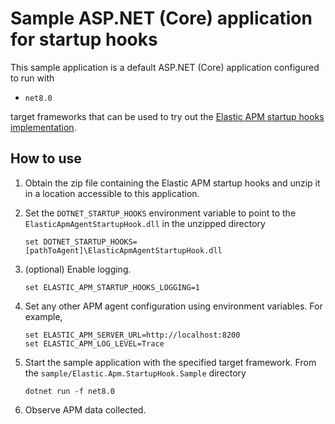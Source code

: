 # Sample ASP.NET (Core) application for startup hooks

This sample application is a default ASP.NET (Core) application
configured to run with 

- `net8.0`

target frameworks that can be used to try out the [Elastic APM
startup hooks implementation](../../src/ElasticApmAgentStartupHook).

## How to use

1. Obtain the zip file containing the Elastic APM startup hooks and unzip it in a location accessible to this application.
2. Set the `DOTNET_STARTUP_HOOKS` environment variable to point to the `ElasticApmAgentStartupHook.dll` in the unzipped directory

    ```
    set DOTNET_STARTUP_HOOKS=[pathToAgent]\ElasticApmAgentStartupHook.dll
    ```
3. (optional) Enable logging.
   ```
   set ELASTIC_APM_STARTUP_HOOKS_LOGGING=1
   ```
4. Set any other APM agent configuration using environment variables. For example,

    ```
    set ELASTIC_APM_SERVER_URL=http://localhost:8200
    set ELASTIC_APM_LOG_LEVEL=Trace
    ```
4. Start the sample application with the specified target framework. From the `sample/Elastic.Apm.StartupHook.Sample` directory

    ```
    dotnet run -f net8.0
    ```
5. Observe APM data collected.
